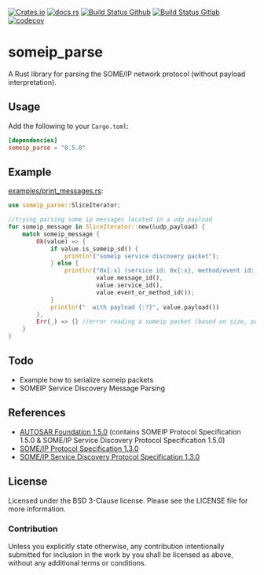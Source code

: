 [![Crates.io](https://img.shields.io/crates/v/someip_parse.svg)](https://crates.io/crates/someip_parse)
[![docs.rs](https://docs.rs/someip_parse/badge.svg)](https://docs.rs/someip_parse)
[![Build Status Github](https://github.com/JulianSchmid/someip-parse-rs/actions/workflows/main.yml/badge.svg?branch=master)](https://github.com/JulianSchmid/someip-parse-rs/actions/workflows/main.yml)
[![Build Status Gitlab](https://gitlab.com/julian.schmid/someip-parse-rs/badges/master/pipeline.svg)](https://gitlab.com/julian.schmid/someip-parse-rs/-/commits/master)
[![codecov](https://codecov.io/gh/JulianSchmid/someip-parse-rs/branch/master/graph/badge.svg?token=lNRvasaaiJ)](https://codecov.io/gh/JulianSchmid/someip-parse-rs)

# someip_parse

A Rust library for parsing the SOME/IP network protocol (without payload interpretation).

## Usage

Add the following to your `Cargo.toml`:

```toml
[dependencies]
someip_parse = "0.5.0"
```

## Example
[examples/print_messages.rs](examples/print_messages.rs):
```rust
use someip_parse::SliceIterator;

//trying parsing some ip messages located in a udp payload
for someip_message in SliceIterator::new(&udp_payload) {
    match someip_message {
        Ok(value) => {
            if value.is_someip_sd() {
                println!("someip service discovery packet");
            } else {
                println!("0x{:x} (service id: 0x{:x}, method/event id: 0x{:x})",
                         value.message_id(),
                         value.service_id(),
                         value.event_or_method_id());
            }
            println!("  with payload {:?}", value.payload())
        },
        Err(_) => {} //error reading a someip packet (based on size, protocol version value or message type value)
    }
}
```

## Todo
* Example how to serialize someip packets
* SOMEIP Service Discovery Message Parsing

## References
* [AUTOSAR Foundation 1.5.0](https://www.autosar.org/standards/foundation/foundation-150/) \(contains SOMEIP Protocol Specification 1.5.0 & SOME/IP Service Discovery Protocol Specification 1.5.0\)
* [SOME/IP Protocol Specification 1.3.0](https://www.autosar.org/fileadmin/user_upload/standards/foundation/1-3/AUTOSAR_PRS_SOMEIPProtocol.pdf)
* [SOME/IP Service Discovery Protocol Specification 1.3.0](https://www.autosar.org/fileadmin/user_upload/standards/foundation/1-3/AUTOSAR_PRS_SOMEIPServiceDiscoveryProtocol.pdf)

## License
Licensed under the BSD 3-Clause license. Please see the LICENSE file for more information.

### Contribution
Unless you explicitly state otherwise, any contribution intentionally submitted for inclusion in the work by you shall be licensed as above, without any additional terms or conditions.
